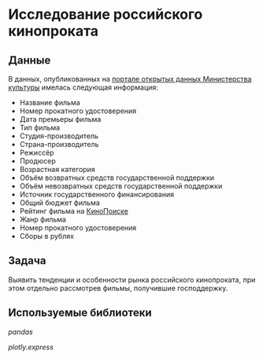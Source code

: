 # Исследование российского кинопроката

## Данные

В данных, опубликованных на [портале открытых данных Министерства культуры](https://opendata.mkrf.ru/) имелась следующая информация:
- Название фильма
- Номер прокатного удостоверения
- Дата премьеры фильма
- Тип фильма
- Студия-производитель
- Страна-производитель
- Режиссёр
- Продюсер
- Возрастная категория
- Объём возвратных средств государственной поддержки
- Объём невозвратных средств государственной поддержки
- Источник государственного финансирования
- Общий бюджет фильма
- Рейтинг фильма на [КиноПоиске](https://www.kinopoisk.ru/)
- Жанр фильма
- Номер прокатного удостоверения
- Сборы в рублях

## Задача

Выявить тенденции и особенности рынка российского кинопроката, при этом отдельно рассмотрев фильмы, получившие господдержку.  

## Используемые библиотеки
*pandas*

*plotly.express*

